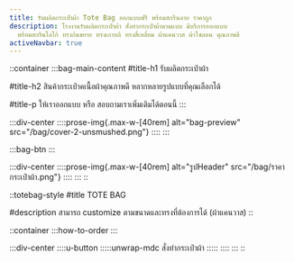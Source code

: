 ```yaml
---
title: รับผลิตกระเป๋าผ้า Tote Bag ออกแบบฟรี พร้อมสกรีนลาย ราคาถูก
description: โรงงานรับผลิตกระเป๋าผ้า สั่งทำกระเป๋าผ้าตามแบบ มีบริการออกแบบ
  พร้อมสกรีนโลโก้ ทรงก้นขยาย ทรงเกาหลี ทรงสี่เหลี่ยม ผ้าแคนวาส ผ้าโซลอน คุณภาพดี
activeNavbar: true
---
```


::container
  :::bag-main-content
  #title-h1
  รับผลิตกระเป๋าผ้า
  
  #title-h2
  สินค้ากระเป๋าคเนื้อผ้าคุณภาพดี หลากหลายรูปแบบที่คุณเลือกได้
  
  #title-p
  ให้เราออกแบบ หรือ สอบถามเราเพิ่มเติมได้ตอนนี้
  :::

  :::div-center
    ::::prose-img{.max-w-[40rem] alt="bag-preview" src="/bag/cover-2-unsmushed.png"}
    ::::
  :::

  :::bag-btn
  :::

  :::div-center
    ::::prose-img{.max-w-[40rem] alt="รูปHeader" src="/bag/ราคากระเป๋าผ้า.png"}
    ::::
  :::
::

::totebag-style
#title
TOTE BAG

#description
สามารถ customize ตามขนาดและทรงที่ต้องการได้ (ผ้าแคนวาส)
::

::container
  :::how-to-order
  :::

  :::div-center
    ::::u-button
      :::::unwrap-mdc
      สั่งทำกระเป๋าผ้า
      :::::
    ::::
  :::
::
